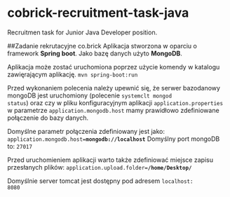 # cobrick-recruitment-task-java

Recruitmen task for Junior Java Developer position.

##Zadanie rekrutacyjne co.brick
Aplikacja stworzona w oparciu o framework <b>Spring boot</b>. Jako bazę danych użyto <b>MongoDB</b>.

Aplikacja może zostać uruchomiona poprzez użycie komendy w katalogu zawięrającym aplikację.
<code>mvn spring-boot:run</code>

Przed wykonaniem polecenia należy upewnić się, że serwer bazodanowy mongoDB jest uruchomiony (polecenie <code>systemclt mongod status</code>) oraz czy w pliku konfiguracyjnym aplikacji <code>application.properties</code> w parametrze <code>application.mongodb.host</code> mamy prawidłowo zdefiniowane połączenie do bazy danych.

Domyślne parametr połączenia zdefiniowany jest jako:
<code>application.mongodb.host=<b>mongodb://localhost</b></code>
Domyślny port mongoDB to: <code>27017</code>

Przed uruchomieniem aplikacji warto także zdefiniować miejsce zapisu przesłanych plików:
<code>application.upload.folder=<b>/home/Desktop/</b></code>

Domyślnie server tomcat jest dostępny pod adresem <code>localhost: 8080</code>

